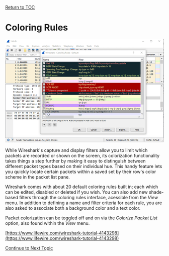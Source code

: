 <a href="https://github.com/CyberTrainingUSAF/08-Network-Programming/blob/master/00-Table-of-Contents.md" rel="Return to TOC"> Return to TOC </a>

# Coloring Rules

![](../../.gitbook/assets/wireshark-colors-59512e8f3df78cae8137715b.png)

While Wireshark's capture and display filters allow you to limit which packets are recorded or shown on the screen, its colorization functionality takes things a step further by making it easy to distinguish between different packet types based on their individual hue. This handy feature lets you quickly locate certain packets within a saved set by their row's color scheme in the packet list pane.

Wireshark comes with about 20 default coloring rules built in; each which can be edited, disabled or deleted if you wish. You can also add new shade-based filters through the coloring rules interface, acessible from the _View_ menu. In addition to defining a name and filter criteria for each rule, you are also asked to associate both a background color and a text color.

Packet colorization can be toggled off and on via the _Colorize Packet List_ option, also found within the _View_ menu.

[https://www.lifewire.com/wireshark-tutorial-4143298](https://www.lifewire.com/wireshark-tutorial-4143298)

<a href="https://github.com/CyberTrainingUSAF/08-Network-Programming/blob/master/02-intro-to-networking/netcat.md" > Continue to Next Topic </a>
